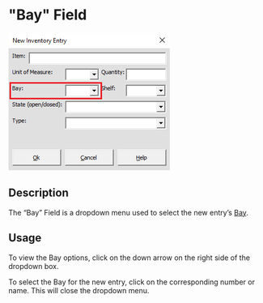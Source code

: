 # "Bay" Field

![Alt text](/images/image34.png "Bay Field")

## Description

The “Bay” Field is a dropdown menu used to select the new entry’s [Bay](10_bay.md). 

## Usage

To view the Bay options, click on the down arrow on the right side of the dropdown box.

To select the Bay for the new entry, click on the corresponding number or name. This will close the dropdown menu.
